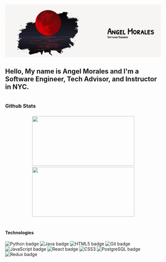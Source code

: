<p id="banner"><p>

<a href="https://github.com/Am0ralz">![banner](moon.gif)</a>


<p id="intro">

## Hello, My name is Angel Morales and I'm a Software Engineer, Tech Advisor, and Instructor in NYC.

</p>

#


<h3>Github Stats<h3>



<div align="center">
<img height="160px" width="330px" src="https://github-readme-stats.vercel.app/api?username=Am0ralz&hide_border=true&show_icons=true&include_all_commits=true&count_private=true&line_height=24&text_color=ffffff&icon_color=ffffff&bg_color=000000&title_color=ffffff"/>

<img height="160px" width="330px" src="https://github-readme-stats.vercel.app/api/top-langs/?username=Am0ralz&hide=html&hide_border=true&card_width=330&layout=compact&langs_count=7&text_color=ffffff&icon_color=ffffff&bg_color=000000&title_color=ffffff"/> 
</div>

#


<h4>Technologies</h4>

<div>


<img alt="Python badge" src="https://img.shields.io/badge/Python%20-%23ad0519.svg?style=for-the-badge&logo=python&logoColor=white" height=25 width=80/>


<img alt="Java badge" src="https://img.shields.io/badge/Java%20-%23ad0519.svg?style=for-the-badge&for-the-badge&logo=java&logoColor=white" height=25 width=70/>

<img alt="HTML5 badge" src="https://img.shields.io/badge/HTML%20-%23ad0519.svg?style=for-the-badge&for-the-badge&logo=html5&logoColor=white" height=25 width=70/>


<img alt="Git badge" src="https://img.shields.io/badge/Git%20-%23ad0519.svg?style=for-the-badge&for-the-badge&logo=git&logoColor=white" height=25 width=60/> 

<img alt="JavaScript badge" src="https://img.shields.io/badge/JavaScript%20-%23ad0519.svg?style=for-the-badge&for-the-badge&logo=javascript&logoColor=white" height=25 width=100/> 

<img alt="React badge" src="https://img.shields.io/badge/React%20-%23ad0519.svg?style=for-the-badge&for-the-badge&logo=react&logoColor=white" height=25 width=70/> 

<img alt="CSS3" src="https://img.shields.io/badge/CSS%20-%23ad0519.svg?style=for-the-badge&for-the-badge&logo=css3&logoColor=white" height=25 width=70/> 

<img alt="PostgreSQL badge" src="https://img.shields.io/badge/PostgreSQL%20-%23ad0519.svg?style=for-the-badge&for-the-badge&logo=postgresql&logoColor=white" height=25 width=100/>

 
 <img alt="Redux badge" src="https://img.shields.io/badge/Redux%20-%23ad0519.svg?style=for-the-badge&for-the-badge&logo=redux&logoColor=white" height=25 width=80/>
 
 </div>





#
